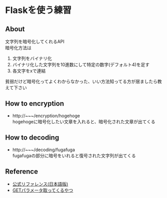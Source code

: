 # Flaskを使う練習

## About
文字列を暗号化してくれるAPI  
暗号化方法は

1. 文字列をバイナリ化
2. バイナリ化した文字列を10進数にして特定の数字(デフォルト4)を足す
3. 各文字をxで連結

貧弱だけど暗号化ってよくわからなかった、いい方法知ってる方が居ましたら教えて下さい

## How to encryption
- http://~~~/encryption/hogehoge  
hogehogeに暗号化したい文章を入れると、暗号化された文章が出てくる

## How to decoding
- http://~~~/decoding/fugafuga  
fugafugaの部分に暗号をいれると復号された文字列が出てくる

## Reference
- [公式リファレンス(日本語版)](https://flask-docs-ja.readthedocs.org/en/latest/)
- [GETパラメータ取ってくるやつ](http://nekoyukimmm.hatenablog.com/entry/2015/06/23/172641)
